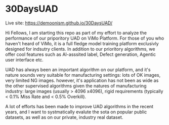 # 30DaysUAD

Live site: https://demoonism.github.io/30DaysUAD/

Hi Fellows, I am starting this repo as part of my effort to analyze the performance of our priporitory UAD on ViMo Platform.
For those of you who haven't heard of ViMo, it is a full fledge model training platform exclusivly designed for indsutry clients. In addition to our prioritory algorithms, we offer cool features such as AI-asssited label, Defect generation, Agentic user interface etc. 

UAD has always been an important algorithm on our platform, and it's nature sounds very suitable for manufacturing settings: lots of OK images, very limited NG images. however, it's application has not been as wide as the other supervised algorithms given the natures of manufacturing industry: large images (usually > 4096 x4096), rigid requirements (typically < 0.1% Miss Rate and < 0.5% Overkill).

A lot of efforts has been made to improve UAD algorithms in the recent years, and I want to systmatically evalute the sota on popular public datasets, as well as on our private, industry real dataset. 